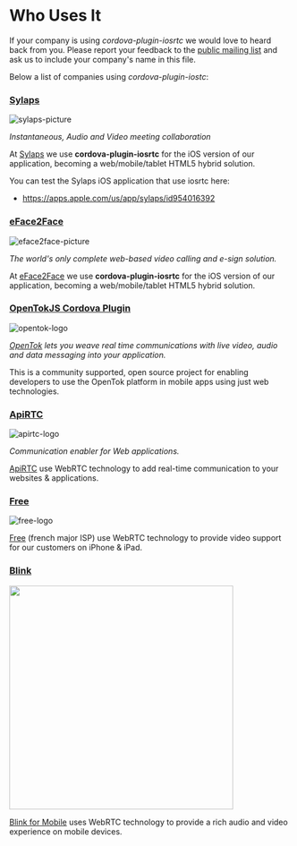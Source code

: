 # Who Uses It

If your company is using *cordova-plugin-iosrtc* we would love to heard back from you. Please report your feedback to the [public mailing list](https://groups.google.com/forum/?hl=es#!forum/cordova-plugin-iosrtc) and ask us to include your company's name in this file.

Below a list of companies using *cordova-plugin-iostc*:

### [Sylaps](https://sylaps.com)

![sylaps-picture](https://raw.githubusercontent.com/cordova-rtc/cordova-plugin-iosrtc/master/art/sylaps-picture.png)

*Instantaneous, Audio and Video meeting collaboration*

At [Sylaps](https://sylaps.com) we use **cordova-plugin-iosrtc** for the iOS version of our application, becoming a web/mobile/tablet HTML5 hybrid solution.

You can test the Sylaps iOS application that use iosrtc here:
- https://apps.apple.com/us/app/sylaps/id954016392 

### [eFace2Face](https://eface2face.com)

![eface2face-picture](https://raw.githubusercontent.com/cordova-rtc/cordova-plugin-iosrtc/master/art/eface2face-picture.jpg)

*The world's only complete web-based video calling and e-sign solution.*

At [eFace2Face](https://eface2face.com) we use **cordova-plugin-iosrtc** for the iOS version of our application, becoming a web/mobile/tablet HTML5 hybrid solution.

### [OpenTokJS Cordova Plugin](https://github.com/aoberoi/cordova-plugin-opentokjs)

![opentok-logo](https://static.opentok.com/img/press/logo_opentok_registered.png)

*[OpenTok](https://tokbox.com/platform) lets you weave real time communications with live video, audio and data messaging into your application.*

This is a community supported, open source project for enabling developers to use the OpenTok platform in mobile apps using just web technologies.


### [ApiRTC](http://apirtc.com)

![apirtc-logo](https://avatars3.githubusercontent.com/u/7846822?v=3&s=200)

*Communication enabler for Web applications.*

[ApiRTC](http://apirtc.com) use WebRTC technology to add real-time communication to your websites & applications.


### [Free](https://assistance.free.fr/facetofree/)

![free-logo](http://free.fr/assistance/img/logo.png)

[Free](https://assistance.free.fr/facetofree/) (french major ISP) use WebRTC technology to provide video support for our customers on iPhone & iPad.


### [Blink](http://icanblink.com)

<img src="https://blink.sipthor.net/blink-ipad.jpg" width="400"/>

[Blink for Mobile](https://itunes.apple.com/us/app/blink-for-mobile/id1100356948?ls=1&mt=8) uses WebRTC technology to provide a rich audio and video
experience on mobile devices.

